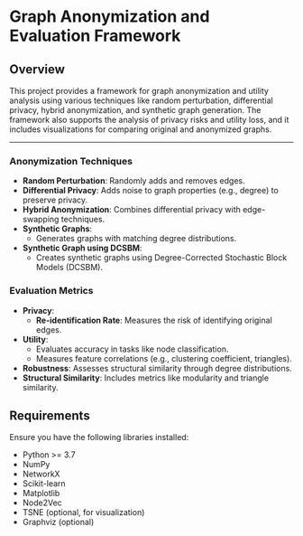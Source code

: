 # **Graph Anonymization and Evaluation Framework**

## **Overview**
This project provides a framework for graph anonymization and utility analysis using various techniques like random perturbation, differential privacy, hybrid anonymization, and synthetic graph generation. The framework also supports the analysis of privacy risks and utility loss, and it includes visualizations for comparing original and anonymized graphs.

---

### **Anonymization Techniques**
- **Random Perturbation**: Randomly adds and removes edges.
- **Differential Privacy**: Adds noise to graph properties (e.g., degree) to preserve privacy.
- **Hybrid Anonymization**: Combines differential privacy with edge-swapping techniques.
- **Synthetic Graphs**:
  - Generates graphs with matching degree distributions.
- **Synthetic Graph using DCSBM**:
  - Creates synthetic graphs using Degree-Corrected Stochastic Block Models (DCSBM).

### **Evaluation Metrics**
- **Privacy**:
  - **Re-identification Rate**: Measures the risk of identifying original edges.
- **Utility**:
  - Evaluates accuracy in tasks like node classification.
  - Measures feature correlations (e.g., clustering coefficient, triangles).
- **Robustness**: Assesses structural similarity through degree distributions.
- **Structural Similarity**: Includes metrics like modularity and triangle similarity.

## **Requirements**
Ensure you have the following libraries installed:
- Python >= 3.7
- NumPy
- NetworkX
- Scikit-learn
- Matplotlib
- Node2Vec
- TSNE (optional, for visualization)
- Graphviz (optional)
